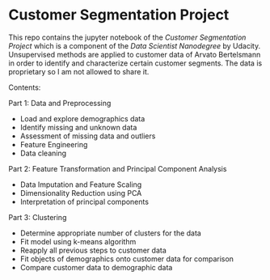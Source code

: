 # Customer Segmentation Project

This repo contains the jupyter notebook of the *Customer Segmentation Project* which is a component of the *Data Scientist Nanodegree* by Udacity. Unsupervised methods are applied to customer data of Arvato Bertelsmann in order to identify and characterize certain customer segments. The data is proprietary so I am not allowed to share it.

Contents: 

Part 1: Data and Preprocessing
- Load and explore demographics data
- Identify missing and unknown data
- Assessment of missing data and outliers
- Feature Engineering
- Data cleaning

Part 2: Feature Transformation and Principal Component Analysis
- Data Imputation and Feature Scaling
- Dimensionality Reduction using PCA
- Interpretation of principal components

Part 3: Clustering 
- Determine appropriate number of clusters for the data
- Fit model using k-means algorithm
- Reapply all previous steps to customer data
- Fit objects of demographics onto customer data for comparison
- Compare customer data to demographic data
